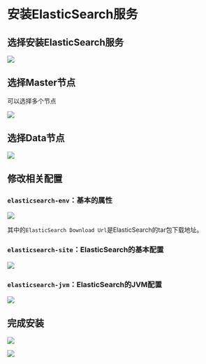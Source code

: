 # 安装ElasticSearch服务

## 选择安装ElasticSearch服务

![](https://tva1.sinaimg.cn/large/703708dcly1gjw9gu15gbj223k13otgq.jpg)

## 选择Master节点

可以选择多个节点

![](https://tva1.sinaimg.cn/large/703708dcly1gjw9ijuiorj223013847d.jpg)

## 选择Data节点

![](https://tva1.sinaimg.cn/large/703708dcly1gjw9jgh4avj224w0ratdf.jpg)

## 修改相关配置

### `elasticsearch-env`：基本的属性

![](https://tva1.sinaimg.cn/large/703708dcly1gjw9musnx4j21c60j6whc.jpg)

其中的`ElasticSearch Download Url`是ElasticSearch的tar包下载地址。

### `elasticsearch-site`：ElasticSearch的基本配置

![](https://tva1.sinaimg.cn/large/703708dcly1gjw9pvx5h2j21ei0tqwhq.jpg)

### `elasticsearch-jvm`：ElasticSearch的JVM配置

![](https://tva1.sinaimg.cn/large/703708dcly1gjwqvf73l4j21jw0g0q4l.jpg)

## 完成安装

![](https://tva1.sinaimg.cn/large/703708dcly1gjw9sm64jzj223q100jxu.jpg)

![](https://tva1.sinaimg.cn/large/703708dcly1gjw9tmipz6j226w0mowit.jpg)
